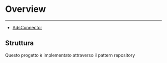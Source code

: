 # Overview

---

- [AdsConnector](#section-1)

<a name="section-1"></a>
## Struttura

 Questo progetto è implementato attraverso il pattern repository 

    
    
